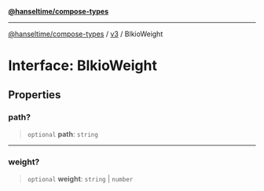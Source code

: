 [**@hanseltime/compose-types**](../../../../README.md)

***

[@hanseltime/compose-types](../../../../README.md) / [v3](../README.md) / BlkioWeight

# Interface: BlkioWeight

## Properties

### path?

> `optional` **path**: `string`

***

### weight?

> `optional` **weight**: `string` \| `number`
